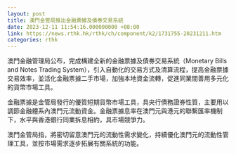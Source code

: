 ```yaml
---
layout: post
title: 澳門金管局推出金融票據及債券交易系統
date: 2023-12-11 11:54:16.000000000 +08:00
link: https://news.rthk.hk/rthk/ch/component/k2/1731755-20231211.htm
categories: rthk
---
```


澳門金融管理局公布，完成構建全新的金融票據及債券交易系統（Monetary Bills and Notes Trading System），引入自動化的交易方式及清算流程，提高金融票據交易效率，並活化金融票據二手市場，加強本地資金流轉，促進同業間善用多元化的貨幣市場工具。

金融票據是金管局發行的優質短期貨幣市場工具，具央行債務證券性質，主要用以調節金融體系內澳門元流動資金。金融票據息率在澳門元與港元的聯繫匯率機制下，水平與香港銀行同業拆息相約，具市場競爭力。

澳門金管局指，將密切留意澳門元的流動性需求變化，持續優化澳門元的流動性管理工具，並按市場需求逐步拓展有關系統的功能。
